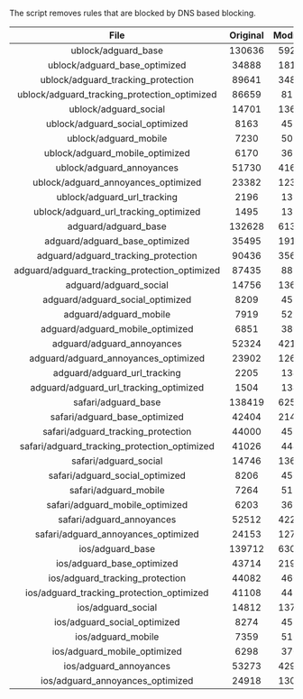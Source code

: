 The script removes rules that are blocked by DNS based blocking.


| File | Original | Modified |
|:----:|:-----:|:-----:|
| ublock/adguard_base | 130636 | 59297 |
| ublock/adguard_base_optimized | 34888 | 18122 |
| ublock/adguard_tracking_protection | 89641 | 34877 |
| ublock/adguard_tracking_protection_optimized | 86659 | 8114 |
| ublock/adguard_social | 14701 | 13636 |
| ublock/adguard_social_optimized | 8163 | 4532 |
| ublock/adguard_mobile | 7230 | 5084 |
| ublock/adguard_mobile_optimized | 6170 | 3631 |
| ublock/adguard_annoyances | 51730 | 41650 |
| ublock/adguard_annoyances_optimized | 23382 | 12342 |
| ublock/adguard_url_tracking | 2196 | 1337 |
| ublock/adguard_url_tracking_optimized | 1495 | 1334 |
| adguard/adguard_base | 132628 | 61348 |
| adguard/adguard_base_optimized | 35495 | 19163 |
| adguard/adguard_tracking_protection | 90436 | 35614 |
| adguard/adguard_tracking_protection_optimized | 87435 | 8835 |
| adguard/adguard_social | 14756 | 13696 |
| adguard/adguard_social_optimized | 8209 | 4578 |
| adguard/adguard_mobile | 7919 | 5265 |
| adguard/adguard_mobile_optimized | 6851 | 3805 |
| adguard/adguard_annoyances | 52324 | 42165 |
| adguard/adguard_annoyances_optimized | 23902 | 12621 |
| adguard/adguard_url_tracking | 2205 | 1345 |
| adguard/adguard_url_tracking_optimized | 1504 | 1342 |
| safari/adguard_base | 138419 | 62579 |
| safari/adguard_base_optimized | 42404 | 21428 |
| safari/adguard_tracking_protection | 44000 | 4598 |
| safari/adguard_tracking_protection_optimized | 41026 | 4449 |
| safari/adguard_social | 14746 | 13680 |
| safari/adguard_social_optimized | 8206 | 4565 |
| safari/adguard_mobile | 7264 | 5123 |
| safari/adguard_mobile_optimized | 6203 | 3664 |
| safari/adguard_annoyances | 52512 | 42273 |
| safari/adguard_annoyances_optimized | 24153 | 12704 |
| ios/adguard_base | 139712 | 63088 |
| ios/adguard_base_optimized | 43714 | 21934 |
| ios/adguard_tracking_protection | 44082 | 4606 |
| ios/adguard_tracking_protection_optimized | 41108 | 4457 |
| ios/adguard_social | 14812 | 13719 |
| ios/adguard_social_optimized | 8274 | 4586 |
| ios/adguard_mobile | 7359 | 5167 |
| ios/adguard_mobile_optimized | 6298 | 3705 |
| ios/adguard_annoyances | 53273 | 42925 |
| ios/adguard_annoyances_optimized | 24918 | 13023 |